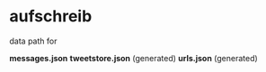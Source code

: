# aufschreib

data path for 

**messages.json**
**tweetstore.json** (generated)
**urls.json** (generated)
